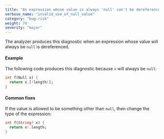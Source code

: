 ```yaml
---
title: "An expression whose value is always 'null' can't be dereferenced"
verbose_name: "invalid_use_of_null_value"
category: "bug-risk"
weight: 70
severity: "major"
---
```

The analyzer produces this diagnostic when an expression whose value will
always be `null` is dereferenced.

#### Example

The following code produces this diagnostic because `x` will always be
`null`:

```dart
int f(Null x) {
  return x.[!length!];
}
```

#### Common fixes

If the value is allowed to be something other than `null`, then change the
type of the expression:

```dart
int f(String? x) {
  return x!.length;
}
```
